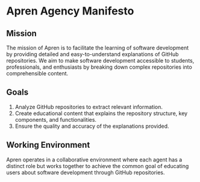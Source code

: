 # Apren Agency Manifesto

## Mission
The mission of Apren is to facilitate the learning of software development by providing detailed and easy-to-understand explanations of GitHub repositories. We aim to make software development accessible to students, professionals, and enthusiasts by breaking down complex repositories into comprehensible content.

## Goals
1. Analyze GitHub repositories to extract relevant information.
2. Create educational content that explains the repository structure, key components, and functionalities.
3. Ensure the quality and accuracy of the explanations provided.

## Working Environment
Apren operates in a collaborative environment where each agent has a distinct role but works together to achieve the common goal of educating users about software development through GitHub repositories.